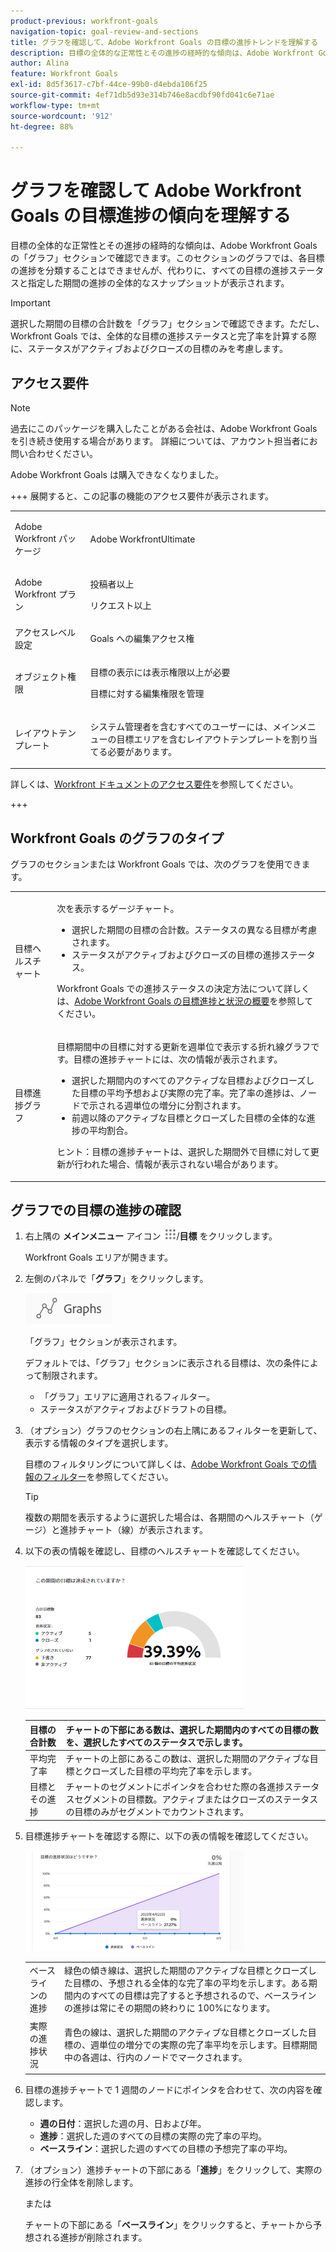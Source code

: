 ```yaml
---
product-previous: workfront-goals
navigation-topic: goal-review-and-sections
title: グラフを確認して、Adobe Workfront Goals の目標の進捗トレンドを理解する
description: 目標の全体的な正常性とその進捗の経時的な傾向は、Adobe Workfront Goals の「グラフ」セクションで確認できます。このセクションのグラフでは、各目標の進捗を分類することはできませんが、代わりに、すべての目標の進捗ステータスと指定した期間の進捗の全体的なスナップショットが表示されます。
author: Alina
feature: Workfront Goals
exl-id: 8d5f3617-c7bf-44ce-99b0-d4ebda106f25
source-git-commit: 4ef71db5d93e314b746e8acdbf90fd041c6e71ae
workflow-type: tm+mt
source-wordcount: '912'
ht-degree: 88%

---
```


# グラフを確認して Adobe Workfront Goals の目標進捗の傾向を理解する

<!--Audited for P&P only: 4/2025-->

目標の全体的な正常性とその進捗の経時的な傾向は、Adobe Workfront Goals の「グラフ」セクションで確認できます。このセクションのグラフでは、各目標の進捗を分類することはできませんが、代わりに、すべての目標の進捗ステータスと指定した期間の進捗の全体的なスナップショットが表示されます。

>[!IMPORTANT]
>
>選択した期間の目標の合計数を「グラフ」セクションで確認できます。ただし、Workfront Goals では、全体的な目標の進捗ステータスと完了率を計算する際に、ステータスがアクティブおよびクローズの目標のみを考慮します。

## アクセス要件

>[!NOTE]
>
>過去にこのパッケージを購入したことがある会社は、Adobe Workfront Goals を引き続き使用する場合があります。 詳細については、アカウント担当者にお問い合わせください。
>
>Adobe Workfront Goals は購入できなくなりました。

+++ 展開すると、この記事の機能のアクセス要件が表示されます。 

<table style="table-layout:auto">
<col>
</col>
<col>
</col>
<tbody>
 <tr>
  <td> <p>Adobe Workfront パッケージ</p> </td> 
   <td> 
   <p>Adobe WorkfrontUltimate</p>
   </td> 
  </tr>
 <tr>
 <td role="rowheader">Adobe Workfront プラン</td>
 <td>
 <p>投稿者以上</p>
<p>リクエスト以上</p></td>
 </tr>
  <tr>
 <td role="rowheader">アクセスレベル設定</td>
 <td> <p>Goals への編集アクセス権</p> </td>
 </tr>
 <tr data-mc-conditions="">
 <td role="rowheader">オブジェクト権限</td>
 <td>
  <div>
  <p>目標の表示には表示権限以上が必要</p>
  <p>目標に対する編集権限を管理</p>
  </div> </td>
 </tr>
<tr>
   <td role="rowheader"><p>レイアウトテンプレート</p></td>
   <td> <p>システム管理者を含むすべてのユーザーには、メインメニューの目標エリアを含むレイアウトテンプレートを割り当てる必要があります。 </p>  
</td>
  </tr>
</tbody>
</table>

詳しくは、[Workfront ドキュメントのアクセス要件](/help/quicksilver/administration-and-setup/add-users/access-levels-and-object-permissions/access-level-requirements-in-documentation.md)を参照してください。

+++

<!--Old:
<table style="table-layout:auto">
<col>
</col>
<col>
</col>
<tbody>
 <tr> 
   <td role="rowheader">Adobe Workfront plan*</td> 
   <td> 
   <p>For the new plan and license structure:
  <ul><li>An Ultimate plan </li></ul>
   </p>
<p>For the current plan and license structure: 
<ul><li> A Pro or higher </li>
  <li>An Adobe Workfront Goals license in addition to a Workfront license.</li></ul></p>
   </td>  
  </tr>
 <tr>
 <td role="rowheader">Adobe Workfront license*</td>
 <td>
 <p>New license: Contributor or higher</p>
 Or
 <p>Current license: Request or higher</p> <p>For more information, see <a href="../../administration-and-setup/add-users/access-levels-and-object-permissions/wf-licenses.md" class="MCXref xref">Adobe Workfront licenses overview</a>.</p> </td>
 </tr>
 <tr>
 <td role="rowheader">Product*</td>
 <td>
    <p> New product requirement: Workfront</p>
    Or
    <p>Current product requirement: In addition to a Workfront license, you must purchase a license for Adobe Workfront Goals. </p> <p>For information, see <a href="../../workfront-goals/goal-management/access-needed-for-wf-goals.md" class="MCXref xref">Requirements to use Workfront Goals</a>. </p> </td>
 </tr>
 <tr>
 <td role="rowheader"><p>Access level</p></td>
 <td> <p>Edit access to Goals</p> </td>
 </tr>
 <tr data-mc-conditions="">
 <td role="rowheader">Object permissions</td>
 <td>
  <div>
  <p>View or higher permissions to the goal to view it</p>
  <p>Manage permissions to the goal to edit it</p>
  <p>For information about sharing goals, see <a href="../../workfront-goals/workfront-goals-settings/share-a-goal.md" class="MCXref xref">Share a goal in Workfront Goals</a>. </p>
  </div> </td>
 </tr>
 <tr>
   <td role="rowheader"><p>Layout template</p></td>
   <td> <p>All users, including Workfront administrators,  must be assigned a layout template that includes the Goals area in the Main Menu. </p>  
</td>
  </tr>
</tbody>
</table>-->

## Workfront Goals のグラフのタイプ

グラフのセクションまたは Workfront Goals では、次のグラフを使用できます。

<table style="table-layout:auto"> 
 <col> 
 <col> 
 <tbody> 
  <tr> 
   <td role="rowheader">目標ヘルスチャート</td> 
   <td> <p>次を表示するゲージチャート。</p> 
    <ul> 
     <li>選択した期間の目標の合計数。ステータスの異なる目標が考慮されます。 </li> 
     <li>ステータスがアクティブおよびクローズの目標の進捗ステータス。</li> 
    </ul> <p>Workfront Goals での進捗ステータスの決定方法について詳しくは、<a href="../../workfront-goals/goal-management/calculate-goal-progress.md" class="MCXref xref">Adobe Workfront Goals の目標進捗と状況の概要</a>を参照してください。</p> </td> 
  </tr> 
  <tr> 
   <td role="rowheader">目標進捗グラフ</td> 
   <td> <p>目標期間中の目標に対する更新を週単位で表示する折れ線グラフです。目標の進捗チャートには、次の情報が表示されます。</p> 
    <ul> 
     <li>選択した期間内のすべてのアクティブな目標およびクローズした目標の平均予想および実際の完了率。完了率の進捗は、ノードで示される週単位の増分に分割されます。 </li> 
     <li>前週以降のアクティブな目標とクローズした目標の全体的な進捗の平均割合。 </li> 
    </ul> <p>ヒント：目標の進捗チャートは、選択した期間外で目標に対して更新が行われた場合、情報が表示されない場合があります。 </p> </td> 
  </tr> 
 </tbody> 
</table>

## グラフでの目標の進捗の確認

1. 右上隅の **メインメニュー** アイコン ![&#x200B; メインメニューアイコン &#x200B;](assets/main-menu-icon.png)/**目標** をクリックします。

   <!-- Add this when Shell is available to all: or (if available), click the **Main Menu** icon ![Main menu icon](../goal-review-and-workfront-goals-sections/assets/three-line-main-menu-icon.png) in the upper-left corner)
   -->

   Workfront Goals エリアが開きます。

1. 左側のパネルで「**グラフ**」をクリックします。

   ![&#x200B; 左パネルのグラフ &#x200B;](assets/graphs-in-left-panel.png)

   「グラフ」セクションが表示されます。

   デフォルトでは、「グラフ」セクションに表示される目標は、次の条件によって制限されます。

   * 「グラフ」エリアに適用されるフィルター。
   * ステータスがアクティブおよびドラフトの目標。

1. （オプション）グラフのセクションの右上隅にあるフィルターを更新して、表示する情報のタイプを選択します。

   目標のフィルタリングについて詳しくは、[Adobe Workfront Goals での情報のフィルター](../../workfront-goals/goal-management/filter-information-wf-goals.md)を参照してください。

   >[!TIP]
   >
   >複数の期間を表示するように選択した場合は、各期間のヘルスチャート（ゲージ）と進捗チャート（線）が表示されます。

1. 以下の表の情報を確認し、目標のヘルスチャートを確認してください。

   ![&#x200B; ゲージグラフ &#x200B;](assets/gauge-graph-wf-align-350x230.png)

   | 目標の合計数 | チャートの下部にある数は、選択した期間内のすべての目標の数を、選択したすべてのステータスで示します。 |
   |---|---|
   | 平均完了率 | チャートの上部にあるこの数は、選択した期間のアクティブな目標とクローズした目標の平均完了率を示します。 |
   | 目標とその進捗 | チャートのセグメントにポインタを合わせた際の各進捗ステータスセグメントの目標数。アクティブまたはクローズのステータスの目標のみがセグメントでカウントされます。 |


1. 目標進捗チャートを確認する際に、以下の表の情報を確認してください。

   ![&#x200B; 折れ線グラフ &#x200B;](assets/line-graph-wf-align-350x161.png)

   <table style="table-layout:auto"> 
    <col> 
    <col> 
    <tbody> 
     <tr> 
      <td>ベースラインの進捗</td> 
      <td>緑色の傾き線は、選択した期間のアクティブな目標とクローズした目標の、予想される全体的な完了率の平均を示します。ある期間内のすべての目標は完了すると予想されるので、ベースラインの進捗は常にその期間の終わりに 100%になります。 </td> 
     </tr> 
     <tr> 
      <td>実際の進捗状況</td> 
      <td> <p>青色の線は、選択した期間のアクティブな目標とクローズした目標の、週単位の増分での実際の完了率平均を示します。目標期間中の各週は、行内のノードでマークされます。 </p> </td> 
     </tr> 
    </tbody> 
   </table>

1. 目標の進捗チャートで 1 週間のノードにポインタを合わせて、次の内容を確認します。

   * **週の日付**：選択した週の月、日および年。
   * **進捗**：選択した週のすべての目標の実際の完了率の平均。
   * **ベースライン**：選択した週のすべての目標の予想完了率の平均。

1. （オプション）進捗チャートの下部にある「**進捗**」をクリックして、実際の進捗の行全体を削除します。

   または

   チャートの下部にある「**ベースライン**」をクリックすると、チャートから予想される進捗が削除されます。

 
